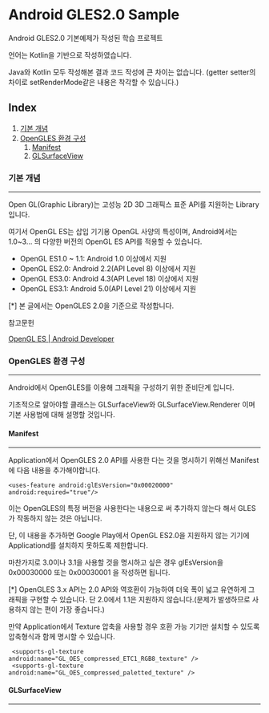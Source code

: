 # Android GLES2.0 Sample

Android GLES2.0 기본예제가 작성된 학습 프로젝트



언어는 Kotlin을 기반으로 작성하였습니다. 

Java와 Kotlin 모두 작성해본 결과 코드 작성에 큰 차이는 없습니다. (getter setter의 차이로 setRenderMode같은 내용은 착각할 수 있습니다.)

## Index

1. [기본 개념](#기본-개념)
2. [OpenGLES 환경 구성](#opengles-환경-구성)
   1. [Manifest](#manifest)
   2. [GLSurfaceView](#glsurfaceview)

### 기본 개념

---

Open GL(Graphic Library)는 고성능 2D 3D 그래픽스 표준 API를 지원하는 Library입니다.

여기서 OpenGL ES는 삽입 기기용 OpenGL 사양의 특성이며, Android에서는 1.0~3... 의 다양한 버전의 OpenGL ES API를 적용할 수 있습니다.



- OpenGL ES1.0 ~ 1.1: Android 1.0 이상에서 지원
- OpenGL ES2.0: Android 2.2(API Level 8) 이상에서 지원
- OpenGL ES3.0: Android 4.3(API Level 18) 이상에서 지원
- OpenGL ES3.1: Android 5.0(API Level 21) 이상에서 지원



[*] 본 글에서는 OpenGLES 2.0을 기준으로 작성합니다.

참고문헌

[OpenGL ES | Android Developer](https://developer.android.com/guide/topics/graphics/opengl?hl=ko)



### OpenGLES 환경 구성

---

Android에서 OpenGLES를 이용해 그래픽을 구성하기 위한 준비단계 입니다.

기초적으로 알아야할 클래스는 GLSurfaceView와 GLSurfaceView.Renderer 이며 기본 사용법에 대해 설명할 것입니다.



#### Manifest

---

Application에서 OpenGLES 2.0 API를 사용한 다는 것을 명시하기 위해선 Manifest에 다음 내용을 추가해야합니다. 

```
<uses-feature android:glEsVersion="0x00020000" android:required="true"/>
```

이는 OpenGLES의 특정 버전을 사용한다는 내용으로 써 추가하지 않는다 해서 GLES가 작동하지 않는 것은 아닙니다. 

단, 이 내용을 추가하면 Google Play에서 OpenGL ES2.0을 지원하지 않는 기기에 Applicationd를 설치하지 못하도록 제한합니다.

마찬가지로 3.0이나 3.1을 사용할 것을 명시하고 싶은 경우 glEsVersion을 0x00030000 또는 0x00030001 을 작성하면 됩니다.



[*] OpenGLES 3.x API는 2.0 API와 역호환이 가능하여 더욱 폭이 넓고 유연하게 그래픽을 구현할 수 있습니다. 단 2.0에서 1.1은 지원하지 않습니다.(문제가 발생하므로 사용하지 않는 편이 가장 좋습니다.)



만약 Application에서 Texture 압축을 사용할 경우 호환 가능 기기만 설치할 수 있도록  압축형식과 함께 명시할 수 있습니다.

```
 <supports-gl-texture android:name="GL_OES_compressed_ETC1_RGB8_texture" />
 <supports-gl-texture android:name="GL_OES_compressed_paletted_texture" />
```



#### GLSurfaceView

---